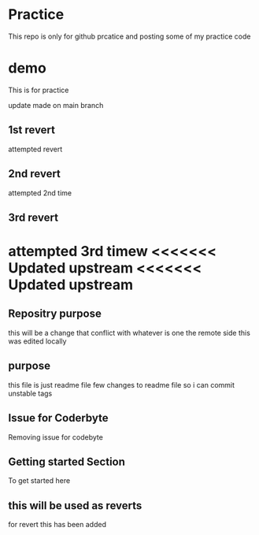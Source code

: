 # Practice
This repo is only for github prcatice and posting some of my practice code

# demo
This is for practice

update made on main branch

## 1st revert
attempted revert

## 2nd revert
attempted 2nd time

## 3rd revert
attempted 3rd timew
<<<<<<< Updated upstream
<<<<<<< Updated upstream
=======

## Repositry purpose
this will be a change that conflict 
with whatever is one the remote side
this was edited locally

## purpose
this file is just readme file
few changes to readme file so i can commit unstable tags


## Issue for Coderbyte
Removing issue for codebyte

## Getting started Section
To get started here

## this will be used as reverts
for revert this has been added



